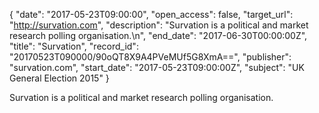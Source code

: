 {
  "date": "2017-05-23T09:00:00", 
  "open_access": false, 
  "target_url": "http://survation.com", 
  "description": "Survation is a political and market research polling organisation.\n", 
  "end_date": "2017-06-30T00:00:00Z", 
  "title": "Survation", 
  "record_id": "20170523T090000/90oQT8X9A4PVeMUf5G8XmA==", 
  "publisher": "survation.com", 
  "start_date": "2017-05-23T09:00:00Z", 
  "subject": "UK General Election 2015"
}

Survation is a political and market research polling organisation.
